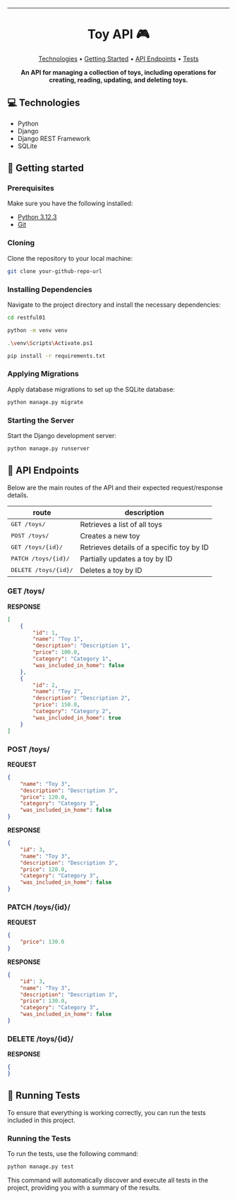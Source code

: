 
---

<h1 align="center" style="font-weight: bold;">Toy API 🎮</h1>

<p align="center">
 <a href="#tech">Technologies</a> • 
 <a href="#started">Getting Started</a> • 
 <a href="#routes">API Endpoints</a> •
 <a href="#testing">Tests</a> 
</p>

<p align="center">
    <b>An API for managing a collection of toys, including operations for creating, reading, updating, and deleting toys.</b>
</p>

<h2 id="tech">💻 Technologies</h2>

- Python
- Django
- Django REST Framework
- SQLite

<h2 id="started">🚀 Getting started</h2>

<h3>Prerequisites</h3>

Make sure you have the following installed:

- [Python 3.12.3](https://www.python.org/downloads/)
- [Git](https://git-scm.com/)

<h3>Cloning</h3>

Clone the repository to your local machine:

```bash
git clone your-github-repo-url
```

<h3>Installing Dependencies</h3>

Navigate to the project directory and install the necessary dependencies:

```bash
cd restful01

python -m venv venv

.\venv\Scripts\Activate.ps1

pip install -r requirements.txt
```

<h3>Applying Migrations</h3>

Apply database migrations to set up the SQLite database:

```bash
python manage.py migrate
```

<h3>Starting the Server</h3>

Start the Django development server:

```bash
python manage.py runserver
```

<h2 id="routes">📍 API Endpoints</h2>

Below are the main routes of the API and their expected request/response details.

| route                    | description                                |
|---------------------------|--------------------------------------------|
| <kbd>GET /toys/</kbd>     | Retrieves a list of all toys               |
| <kbd>POST /toys/</kbd>    | Creates a new toy                          |
| <kbd>GET /toys/{id}/</kbd>| Retrieves details of a specific toy by ID  |
| <kbd>PATCH /toys/{id}/</kbd>| Partially updates a toy by ID             |
| <kbd>DELETE /toys/{id}/</kbd>| Deletes a toy by ID                      |

<h3 id="get-toys">GET /toys/</h3>

**RESPONSE**
```json
[
    {
        "id": 1,
        "name": "Toy 1",
        "description": "Description 1",
        "price": 100.0,
        "category": "Category 1",
        "was_included_in_home": false
    },
    {
        "id": 2,
        "name": "Toy 2",
        "description": "Description 2",
        "price": 150.0,
        "category": "Category 2",
        "was_included_in_home": true
    }
]
```

<h3 id="post-toys">POST /toys/</h3>

**REQUEST**
```json
{
    "name": "Toy 3",
    "description": "Description 3",
    "price": 120.0,
    "category": "Category 3",
    "was_included_in_home": false
}
```

**RESPONSE**
```json
{
    "id": 3,
    "name": "Toy 3",
    "description": "Description 3",
    "price": 120.0,
    "category": "Category 3",
    "was_included_in_home": false
}
```

<h3 id="patch-toys">PATCH /toys/{id}/</h3>

**REQUEST**
```json
{
    "price": 130.0
}
```

**RESPONSE**
```json
{
    "id": 3,
    "name": "Toy 3",
    "description": "Description 3",
    "price": 130.0,
    "category": "Category 3",
    "was_included_in_home": false
}
```

<h3 id="delete-toys">DELETE /toys/{id}/</h3>

**RESPONSE**
```json
{
}
```
<h2 id="testing">🧪 Running Tests</h2>
To ensure that everything is working correctly, you can run the tests included in this project.

<h3>Running the Tests</h3>

To run the tests, use the following command:

```bash
python manage.py test
```

This command will automatically discover and execute all tests in the project, providing you with a summary of the results.